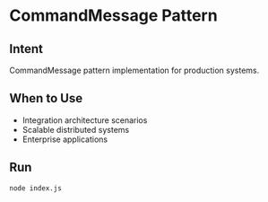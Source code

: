 # CommandMessage Pattern

## Intent
CommandMessage pattern implementation for production systems.

## When to Use
- Integration architecture scenarios
- Scalable distributed systems
- Enterprise applications

## Run
```bash
node index.js
```

